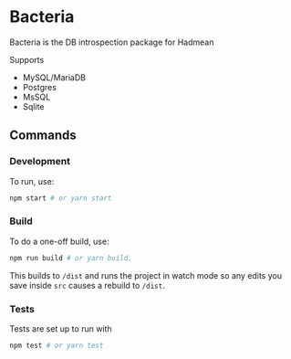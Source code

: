 # Bacteria

Bacteria is the DB introspection package for Hadmean

Supports
 - MySQL/MariaDB
 - Postgres
 - MsSQL
 - Sqlite

## Commands
### Development

To run, use:

```bash
npm start # or yarn start
```

### Build

To do a one-off build, use:

```bash
npm run build # or yarn build.
```

This builds to `/dist` and runs the project in watch mode so any edits you save inside `src` causes a rebuild to `/dist`.


### Tests

Tests are set up to run with 

```bash
npm test # or yarn test
```

